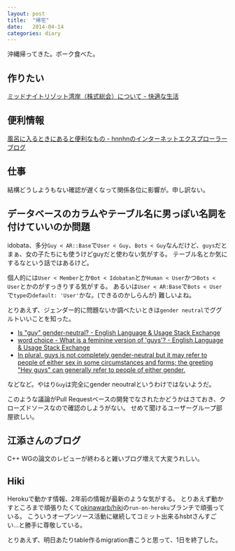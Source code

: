 ```yaml
---
layout: post
title:  "帰宅"
date:   2014-04-14
categories: diary
---
```

沖縄帰ってきた。ポーク食べた。

## 作りたい
[ミッドナイトリゾット湾岸（株式総会）について - 快適な生活](http://kaiteki.hateblo.jp/entry/2014/04/14/013224)

## 便利情報
[風呂に入るときにあると便利なもの - hnnhnのインターネットエクスプローラーブログ](http://hnnhn.hatenablog.jp/entry/2014/04/14/062743)

## 仕事
結構どうしようもない確認が遅くなって関係各位に影響が。申し訳ない。

## データベースのカラムやテーブル名に男っぽい名詞を付けていいのか問題
idobata、多分`Guy < AR::Base`で`User < Guy`、`Bots < Guy`なんだけど、`guys`だとまぁ、女の子たちにも使うけどguyだと使わない気がする。
テーブル名とか気にするなという話ではあるけど。

個人的には`User < Member`とか`Bot < Idobatan`とか`Human < User`かつ`Bots < User`とかのがすっきりする気がする。
あるいは`User < AR:Base`で`Bots < User`で`type`の`default: 'User'`かな。(できるのかしらんが)
難しいよね。

とりあえず、ジェンダー的に問題ないか調べたいときは`gender neutral`でググルトいいことを知った。

- [Is "guy" gender-neutral? - English Language & Usage Stack Exchange](http://english.stackexchange.com/questions/11816/is-guy-gender-neutral)
- [word choice - What is a feminine version of 'guys'? - English Language & Usage Stack Exchange](http://english.stackexchange.com/questions/19074/what-is-a-feminine-version-of-guys)
- [In plural, guys is not completely gender-neutral but it may refer to people of either sex in some circumstances and forms; the greeting "Hey guys" can generally refer to people of either gender.](http://en.wiktionary.org/wiki/guy)

などなど。やはり`Guy`は完全にgender neoutralというわけではないようだ。

このような議論がPull Requestベースの開発でなされたかどうかはさておき、クローズドソースなので確認のしようがない。
せめて聞けるユーザーグループ部屋欲しい。

## 江添さんのブログ
C++ WGの論文のレビューが終わると雑いブログ増えて大変うれしい。

## Hiki
Herokuで動かす情報、2年前の情報が最新のような気がする。
とりあえず動かすところまで頑張りたくて[okinawarb/hiki](https://github.com/okinawarb/hiki)の`run-on-heroku`ブランチで頑張っている。
こういうオープンソース活動に継続してコミット出来るhsbtさんすごい...と勝手に尊敬している。

とりあえず、明日あたりtable作るmigration書こうと思って、1日を終了した。
